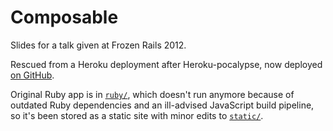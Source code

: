 # Composable

Slides for a talk given at Frozen Rails 2012.

Rescued from a Heroku deployment after Heroku-pocalypse, now deployed [on GitHub](https://brandur.github.io/composable/).

Original Ruby app is in [`ruby/`](./ruby), which doesn't run anymore because of outdated Ruby dependencies and an ill-advised JavaScript build pipeline, so it's been stored as a static site with minor edits to [`static/`](./static).
